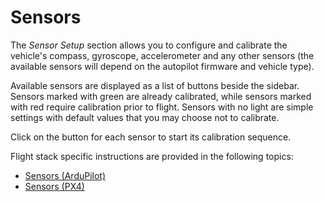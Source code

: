 # Sensors

The *Sensor Setup* section allows you to configure and calibrate the vehicle's compass, gyroscope, accelerometer and any other sensors (the available sensors will depend on the autopilot firmware and vehicle type).

Available sensors are displayed as a list of buttons beside the sidebar. Sensors marked with green are already calibrated, while sensors marked with red require calibration prior to flight. Sensors with no light are simple settings with default values that you may choose not to calibrate.

Click on the button for each sensor to start its calibration sequence.

Flight stack specific instructions are provided in the following topics:

* [Sensors (ArduPilot)](../SetupView/sensors_ardupilot.md)
* [Sensors (PX4)](../SetupView/sensors_px4.md)